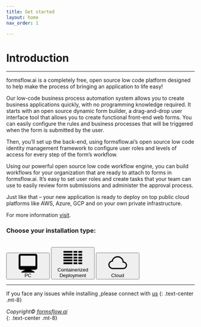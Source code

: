 ```yaml
---
title: Get started
layout: home
nav_order: 1

---
```


# Introduction

---

formsflow.ai is a completely free, open source low code platform designed to help make the process of bringing an application to life easy!

Our low-code business process automation system allows you to create business applications quickly, with no programming knowledge required. It starts with an open source dynamic form builder, a drag-and-drop user interface tool that allows you to create functional front-end web forms. You can easily configure the rules and business processes that will be triggered when the form is submitted by the user.

Then, you’ll set up the back-end, using formsflow.ai’s open source low code identity management framework to configure user roles and levels of access for every step of the form’s workflow.

Using our powerful open source low code workflow engine, you can build workflows for your organization that are ready to attach to forms in formsflow.ai. It’s easy to set user roles and create tasks that your team can use to easily review form submissions and administer the approval process.

Just like that – your new application is ready to deploy on top public cloud platforms like AWS, Azure, GCP and on your own private infrastructure. 

For more information [visit](https://formsflow.ai/). 

### Choose your installation type:  
 
<br>


<span class="fs-8" >
  <a href="/forms-flow-installation-doc/Pages/PC/PC.html" ><button title="PC Installation" type="button" name="button" class="btn btn-pc"> <svg xmlns="http://www.w3.org/2000/svg"  width="100" height="50" fill="currentColor" viewBox="0 0 20 20"><path d="M7 17H2a2 2 0 0 1-2-2V2C0 .9.9 0 2 0h16a2 2 0 0 1 2 2v13a2 2 0 0 1-2 2h-5l4 2v1H3v-1l4-2zM2 2v11h16V2H2z"/></svg>  <br> <span class="svg-label">PC</span> </button></a>
</span>
<span class="fs-8" >
  <a href="/forms-flow-installation-doc/Pages/Server/containerized_deployment.html" ><button title="Containerized Deployment" type="button" name="button" class="btn btn-server"><svg role="img" width="100" height="50" fill="currentColor" viewBox="0 0 24 24" xmlns="http://www.w3.org/2000/svg"><path d="M24 18.185v2.274h-4.89v-2.274H24zm-24-.106h11.505v2.274H0zm12.89 0h4.89v2.274h-4.89zm6.221-3.607H24v2.274h-4.89l.001-2.274zM0 14.367h11.505v2.274H0v-2.274zm12.89 0h4.89v2.274h-4.89v-2.274zm6.221-3.346H24v2.273h-4.89l.001-2.273zM0 10.916h11.505v2.271H0v-2.271zm12.89 0h4.89v2.271h-4.89v-2.271zm6.22-3.609H24v2.279h-4.89V7.307zM0 7.206h11.505V9.48H0V7.201zm12.89 0h4.89V9.48h-4.89V7.201zm6.221-3.556H24v2.276h-4.89v-2.28l.001.004zM0 3.541h11.505v2.274H0V3.541zm12.89 0h4.89v2.274h-4.89V3.541z"/></svg> <br><span class="containerized">Containerized <br> Deployment</span> </button></a> 
</span>
<span class="fs-8" >
  <a href="/forms-flow-installation-doc/Pages/cloud/cloud.html" ><button title="Cloud based Installation"  type="button" name="button" class="btn btn-cloud"><svg xmlns="http://www.w3.org/2000/svg"  width="100" height="50" fill="currentColor" class="bi bi-cloud" viewBox="0 0 16 16"> <path d="M4.406 3.342A5.53 5.53 0 0 1 8 2c2.69 0 4.923 2 5.166 4.579C14.758 6.804 16 8.137 16 9.773 16 11.569 14.502 13 12.687 13H3.781C1.708 13 0 11.366 0 9.318c0-1.763 1.266-3.223 2.942-3.593.143-.863.698-1.723 1.464-2.383zm.653.757c-.757.653-1.153 1.44-1.153 2.056v.448l-.445.049C2.064 6.805 1 7.952 1 9.318 1 10.785 2.23 12 3.781 12h8.906C13.98 12 15 10.988 15 9.773c0-1.216-1.02-2.228-2.313-2.228h-.5v-.5C12.188 4.825 10.328 3 8 3a4.53 4.53 0 0 0-2.941 1.1z"/> </svg><br><span class="svg-label">Cloud</span></button></a> 
</span>  

---
If you face any issues while installing ,please connect with [us](https://github.com/AOT-Technologies/forms-flow-ai/issues)
{: .text-center .mt-8}
<br>

  *Copyright© [formsflow.ai](https://formsflow.ai/)*   
  {: .text-center .mt-8}


<script> console.log("hai") </script>